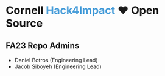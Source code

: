 # Cornell <span style="color: #489dd9">Hack4Impact</span> ❤️ Open Source

## FA23 Repo Admins
- Daniel Botros (Engineering Lead)
- Jacob Siboyeh (Engineering Lead)

